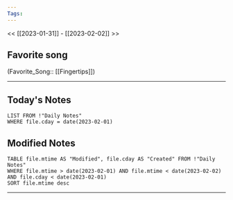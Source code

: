 ```yaml
---
Tags:
---
```

<< [[2023-01-31]] - [[2023-02-02]] >>
## Favorite song
(Favorite_Song:: [[Fingertips]])
___
## Today's Notes
```dataview
LIST FROM !"Daily Notes"
WHERE file.cday = date(2023-02-01)
```
## Modified Notes
```dataview
TABLE file.mtime AS "Modified", file.cday AS "Created" FROM !"Daily Notes" 
WHERE file.mtime > date(2023-02-01) AND file.mtime < date(2023-02-02) AND file.cday < date(2023-02-01)
SORT file.mtime desc
```
___
